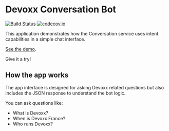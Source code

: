 # Devoxx Conversation Bot 
[![Build Status](https://travis-ci.org/watson-developer-cloud/conversation-simple.svg?branch=master)](http://travis-ci.org/watson-developer-cloud/conversation-simple)
[![codecov.io](https://codecov.io/github/watson-developer-cloud/conversation-simple/coverage.svg?branch=master)](https://codecov.io/github/watson-developer-cloud/conversation-simple?branch=master)


This application demonstrates how the Conversation service uses intent capabilities in a simple chat interface.

[See the demo](http://bot.devoxx.com).

Give it a try! 

## How the app works
The app interface is designed for asking Devoxx related questions but also includes the JSON response to understand the bot logic. 

You can ask questions like:

* What is Devoxx?
* When is Devoxx France?
* Who runs Devoxx?
